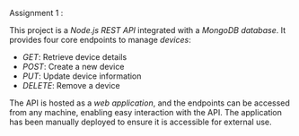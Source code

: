 Assignment 1 :


This project is a *Node.js REST API* integrated with a *MongoDB database*. It provides four core endpoints to manage *devices*:

- *GET*: Retrieve device details
- *POST*: Create a new device
- *PUT*: Update device information
- *DELETE*: Remove a device

The API is hosted as a *web application*, and the endpoints can be accessed from any machine, enabling easy interaction with the API. The application has been manually deployed to ensure it is accessible for external use.
